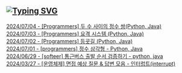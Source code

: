 
## [![Typing SVG](https://readme-typing-svg.demolab.com?font=Do+Hyeon&pause=1000&color=F7F7F7&random=false&width=435&lines=%F0%9F%93%92+Latest+Blog+Post)](https://git.io/typing-svg)

[2024/07/04 - [Programmers] 두 수 사이의 정수 쌍(Python, Java)](https://spongerice.tistory.com/214) <br/>
[2024/07/03 - [Programmers] 요격 시스템 (Python, Java)](https://spongerice.tistory.com/213) <br/>
[2024/07/02 - [Programmers] 등굣길 (Python, Java)](https://spongerice.tistory.com/212) <br/>
[2024/07/01 - [programmers] 정수 삼각형 - Python, Java](https://spongerice.tistory.com/211) <br/>
[2024/06/29 - [softeer] 통근버스 출발 순서 검증하기 - python, java](https://spongerice.tistory.com/210) <br/>
[2024/03/27 - [운영체제] 면접 예상 질문 &amp; 답변 모음 - 인터럽트(interrupt)](https://spongerice.tistory.com/208) <br/>
